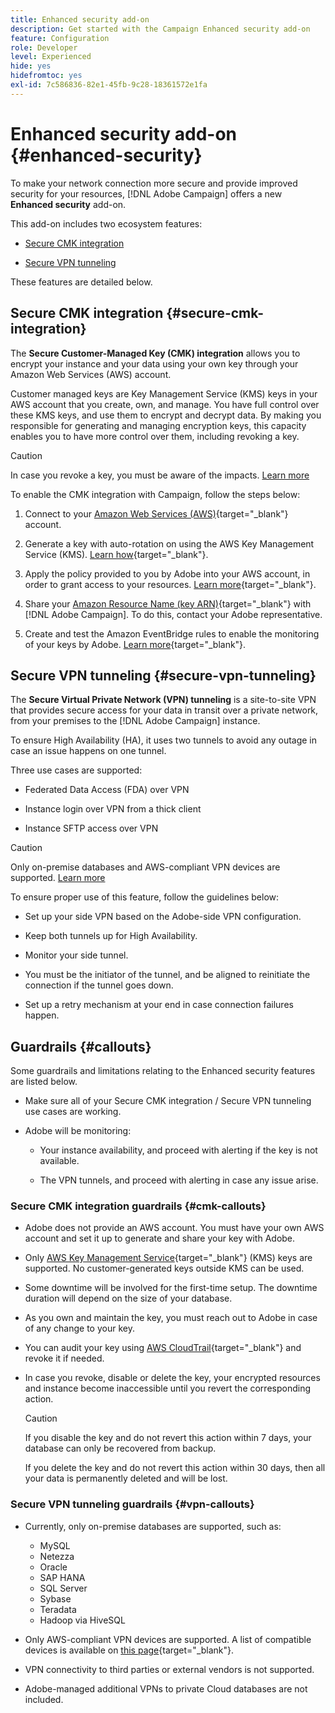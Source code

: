 ```yaml
---
title: Enhanced security add-on
description: Get started with the Campaign Enhanced security add-on
feature: Configuration
role: Developer
level: Experienced
hide: yes
hidefromtoc: yes
exl-id: 7c586836-82e1-45fb-9c28-18361572e1fa
---
```

# Enhanced security add-on {#enhanced-security}

To make your network connection more secure and provide improved security for your resources, [!DNL Adobe Campaign] offers a new **Enhanced security** add-on.

This add-on includes two ecosystem features:

* [Secure CMK integration](#secure-cmk-integration)

* [Secure VPN tunneling](#secure-vpn-tunneling)

These features are detailed below.

## Secure CMK integration {#secure-cmk-integration}

The **Secure Customer-Managed Key (CMK) integration** allows you to encrypt your instance and your data using your own key through your Amazon Web Services (AWS) account.

Customer managed keys are Key Management Service (KMS) keys in your AWS account that you create, own, and manage. You have full control over these KMS keys, and use them to encrypt and decrypt data. By making you responsible for generating and managing encryption keys, this capacity enables you to have more control over them, including revoking a key.

>[!CAUTION]
>
>In case you revoke a key, you must be aware of the impacts. [Learn more](#cmk-callouts)

To enable the CMK integration with Campaign, follow the steps below:

1. Connect to your [Amazon Web Services (AWS)](https://aws.amazon.com/){target="_blank"} account.

1. Generate a key with auto-rotation on using the AWS Key Management Service (KMS). [Learn how](https://docs.aws.amazon.com/kms/latest/developerguide/create-keys.html){target="_blank"}.

1. Apply the policy provided to you by Adobe into your AWS account, in order to grant access to your resources. [Learn more](https://docs.aws.amazon.com/kms/latest/developerguide/key-policy-services.html){target="_blank"}. <!--link TBC-->

1. Share your [Amazon Resource Name (key ARN)](https://docs.aws.amazon.com/kms/latest/developerguide/find-cmk-id-arn.html){target="_blank"} with [!DNL Adobe Campaign]. To do this, contact your Adobe representative. <!--or Adobe transition manager?-->

1. Create and test the Amazon EventBridge rules to enable the monitoring of your keys by Adobe.​ [Learn more](https://docs.aws.amazon.com/eventbridge/latest/userguide/eb-rules.html){target="_blank"}.

## Secure VPN tunneling {#secure-vpn-tunneling}

The **Secure Virtual Private Network (VPN) tunneling** is a site-to-site VPN that provides secure access for your data in transit over a private network, from your premises to the [!DNL Adobe Campaign] instance.

<!--As it connects two networks together, it is a site-to-site VPN.-->

To ensure High Availability (HA), it uses two tunnels to avoid any outage in case an issue happens on one tunnel.

Three use cases are supported:

* Federated Data Access (FDA) over VPN<!--to access your on-premise database from the Campaign instance over VPN-->

* Instance login over VPN from a thick client

* Instance SFTP access over VPN

>[!CAUTION]
>
>Only on-premise databases and AWS-compliant VPN devices are supported. [Learn more](#vpn-callouts)

To ensure proper use of this feature, follow the guidelines below:

* Set up your side VPN based on the Adobe-side VPN configuration.

* Keep both tunnels up for High Availability.

* Monitor your side tunnel.

* You must be the initiator of the tunnel, and be aligned to reinitiate the connection if the tunnel goes down.

* Set up a retry mechanism at your end in case connection failures happen.

## Guardrails {#callouts}

Some guardrails and limitations relating to the Enhanced security features are listed below.

* Make sure all of your Secure CMK integration / Secure VPN tunneling use cases are working.

<!--* Adobe shall reach out to you or your technical team if any issue is found on your side.

* Currently, when using Enhanced security features, any communication with Adobe must be performed manually via email.-->

* Adobe will be monitoring:

    * Your instance availability, and proceed with alerting if the key is not available.

    * The VPN tunnels, and proceed with alerting in case any issue arise.

### Secure CMK integration guardrails {#cmk-callouts}

* Adobe does not provide an AWS account. You must have your own AWS account and set it up to generate and share your key with Adobe.

* Only [AWS Key Management Service](https://docs.aws.amazon.com/kms/latest/developerguide/overview.html){target="_blank"} (KMS) keys are supported. No customer-generated keys outside KMS can be used.​

* Some downtime will be involved for the first-time setup. ​The downtime duration will depend on the size of your database.

* As you own and maintain the key, you must reach out to Adobe in case of any change to your key.​

* You can audit your key using [AWS CloudTrail](https://docs.aws.amazon.com/awscloudtrail/latest/userguide/cloudtrail-user-guide.html){target="_blank"} and revoke it if needed.​

* In case you revoke, disable or delete the key, your encrypted resources and instance become inaccessible until you revert the corresponding action.

    >[!CAUTION]
    >
    >If you disable the key and do not revert this action within 7 days, your database can only be recovered from backup.
    >
    >If you delete the key and do not revert this action within 30 days, then all your data is permanently deleted and will be lost.​

### Secure VPN tunneling guardrails {#vpn-callouts}

* Currently, only on-premise databases are supported, such as<!--Richa to check the list with PM-->:

    * MySQL
    * Netezza 
    * Oracle 
    * SAP HANA 
    * SQL Server 
    * Sybase 
    * Teradata 
    * Hadoop via HiveSQL

* Only AWS-compliant VPN devices are supported. A list of compatible devices is available on [this page](https://docs.aws.amazon.com/vpn/latest/s2svpn/your-cgw.html#example-configuration-files){target="_blank"}<!--check which list should be communicated-->.

* VPN connectivity to third parties or external vendors is not supported.

* Adobe-managed additional VPNs to private Cloud databases are not included.
